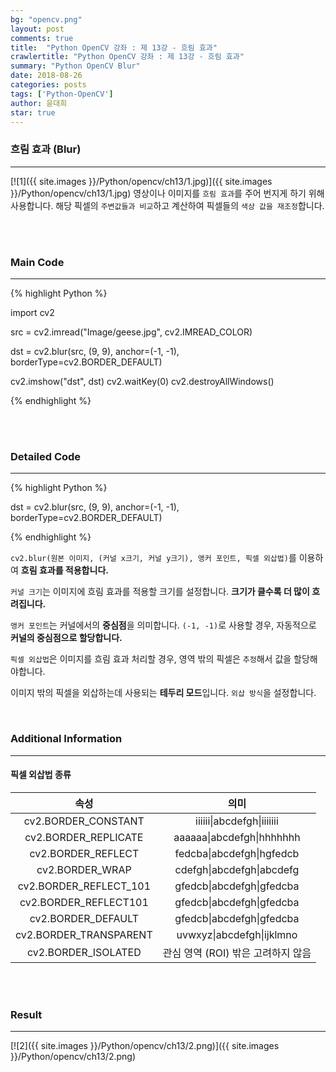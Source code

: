 ```yaml
---
bg: "opencv.png"
layout: post
comments: true
title:  "Python OpenCV 강좌 : 제 13강 - 흐림 효과"
crawlertitle: "Python OpenCV 강좌 : 제 13강 - 흐림 효과"
summary: "Python OpenCV Blur"
date: 2018-08-26
categories: posts
tags: ['Python-OpenCV']
author: 윤대희
star: true
---
```


### 흐림 효과 (Blur) ###
----------
[![1]({{ site.images }}/Python/opencv/ch13/1.jpg)]({{ site.images }}/Python/opencv/ch13/1.jpg)
영상이나 이미지를 `흐림 효과`를 주어 번지게 하기 위해 사용합니다. 해당 픽셀의 `주변값들과 비교`하고 계산하여 픽셀들의 `색상 값을 재조정`합니다.

<br>
<br>

### Main Code ###
----------

{% highlight Python %}

import cv2

src = cv2.imread("Image/geese.jpg", cv2.IMREAD_COLOR)

dst = cv2.blur(src, (9, 9), anchor=(-1, -1), borderType=cv2.BORDER_DEFAULT)

cv2.imshow("dst", dst)
cv2.waitKey(0)
cv2.destroyAllWindows()

{% endhighlight %}

<br>
<br>

### Detailed Code ###
----------

{% highlight Python %}

dst = cv2.blur(src, (9, 9), anchor=(-1, -1), borderType=cv2.BORDER_DEFAULT)

{% endhighlight %}

`cv2.blur(원본 이미지, (커널 x크기, 커널 y크기), 앵커 포인트, 픽셀 외삽법)`를 이용하여 **흐림 효과를 적용합니다.**

`커널 크기`는 이미지에 흐림 효과를 적용할 크기를 설정합니다. **크기가 클수록 더 많이 흐려집니다.**

`앵커 포인트`는 커널에서의 **중심점**을 의미합니다. `(-1, -1)`로 사용할 경우, 자동적으로 **커널의 중심점으로 할당합니다.**

`픽셀 외삽법`은 이미지를 흐림 효과 처리할 경우, 영역 밖의 픽셀은 `추정`해서 값을 할당해야합니다.

이미지 밖의 픽셀을 외삽하는데 사용되는 **테두리 모드**입니다. `외삽 방식`을 설정합니다.

<br>

### Additional Information ###
----------

#### 픽셀 외삽법 종류 ###

|          속성          |                의미                |
|:----------------------:|:----------------------------------:|
|   cv2.BORDER_CONSTANT  |       iiiiii\|abcdefgh\|iiiiiii      |
|  cv2.BORDER_REPLICATE  |       aaaaaa\|abcdefgh\|hhhhhhh      |
|   cv2.BORDER_REFLECT   |       fedcba\|abcdefgh\|hgfedcb      |
|     cv2.BORDER_WRAP    |       cdefgh\|abcdefgh\|abcdefg      |
| cv2.BORDER_REFLECT_101 |       gfedcb\|abcdefgh\|gfedcba      |
|  cv2.BORDER_REFLECT101 |       gfedcb\|abcdefgh\|gfedcba      |
|   cv2.BORDER_DEFAULT   |       gfedcb\|abcdefgh\|gfedcba      |
| cv2.BORDER_TRANSPARENT |       uvwxyz\|abcdefgh\|ijklmno      |
|   cv2.BORDER_ISOLATED  | 관심 영역 (ROI) 밖은 고려하지 않음 |

<br>
<br>

### Result ###
----------

[![2]({{ site.images }}/Python/opencv/ch13/2.png)]({{ site.images }}/Python/opencv/ch13/2.png)


